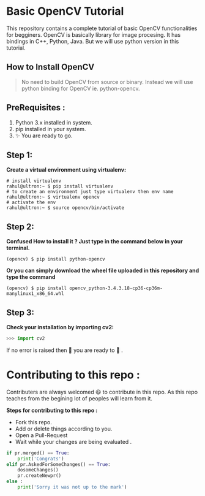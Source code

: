 # Basic OpenCV Tutorial

This repository contains a complete tutorial of basic OpenCV functionalities for begginers.
OpenCV is basically library for image procesing. It has bindings in C++, Python, Java. But we will use python version in this tutorial.

## How to Install OpenCV

>No need to build OpenCV from source or binary. Instead we will use python binding for OpenCV ie. python-opencv.

## PreRequisites :
1. Python 3.x installed in system.
2. pip installed in your system.
3. :sparkles: You are ready to go.

## Step 1:

**Create a virtual environment using virtualenv:**
```
# install virtualenv
rahul@ultron:~ $ pip install virtualenv
# to create an environment just type virtualenv then env name
rahul@ultron:~ $ virtualenv opencv
# activate the env
rahul@ultron:~ $ source opencv/bin/activate
```
## Step 2:
**Confused How to install it ? Just type in the command below in your terminal.**
```plain
(opencv) $ pip install python-opencv
```
**Or you can simply download the wheel file uploaded in this repository and type the command**
```plain
(opencv) $ pip install opencv_python-3.4.3.18-cp36-cp36m-manylinux1_x86_64.whl
```
## Step 3:
**Check your installation by importing cv2:**
```python
>>> import cv2
```
If no error is raised then :tada: you are ready to :rocket: .


# Contributing to this repo :
Contributers are always welcomed :smiley:  to contribute in this repo. As this repo teaches from the begining lot of peoples will learn from it.

**Steps for contributing to this repo :**
* Fork this repo.
* Add or delete things according to you.
* Open a Pull-Request
* Wait while your changes are being evaluated .

```python
if pr.merged() == True:
    print('Congrats')
elif pr.AskedForSomeChanges() == True:
    dosomeChanges()
    pr.createNewpr()
else :
    print('Sorry it was not up to the mark')
